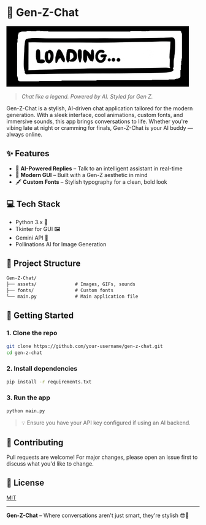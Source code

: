 # 🚀 Gen-Z-Chat

![Loading Animation](assets/loading.gif)

> *Chat like a legend. Powered by AI. Styled for Gen Z.*

Gen-Z-Chat is a stylish, AI-driven chat application tailored for the modern generation. With a sleek interface, cool animations, custom fonts, and immersive sounds, this app brings conversations to life. Whether you're vibing late at night or cramming for finals, Gen-Z-Chat is your AI buddy — always online.

## ✨ Features

- 🧠 **AI-Powered Replies** – Talk to an intelligent assistant in real-time
- 🎨 **Modern GUI** – Built with a Gen-Z aesthetic in mind
- 🖋️ **Custom Fonts** – Stylish typography for a clean, bold look

## 💻 Tech Stack

- Python 3.x 🐍
- Tkinter for GUI 🖼️
- Gemini API 🤗
- Pollinations AI for Image Generation

## 📁 Project Structure

```
Gen-Z-Chat/
├── assets/              # Images, GIFs, sounds
├── fonts/               # Custom fonts
└── main.py              # Main application file
```

## 🚀 Getting Started

### 1. Clone the repo

```bash
git clone https://github.com/your-username/gen-z-chat.git
cd gen-z-chat
```

### 2. Install dependencies

```bash
pip install -r requirements.txt
```

### 3. Run the app

```bash
python main.py
```

> 💡 Ensure you have your API key configured if using an AI backend.

## 🤝 Contributing

Pull requests are welcome! For major changes, please open an issue first to discuss what you'd like to change.

## 📜 License

[MIT](LICENSE)

---

**Gen-Z-Chat** – Where conversations aren't just smart, they're stylish 😎💬
